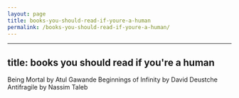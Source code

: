 ```yaml
---
layout: page
title: books-you-should-read-if-youre-a-human
permalink: /books-you-should-read-if-youre-a-human/
---
```

---
title: books you should read if you're a human
---
Being Mortal by Atul Gawande
Beginnings of Infinity by David Deustche
Antifragile by Nassim Taleb
